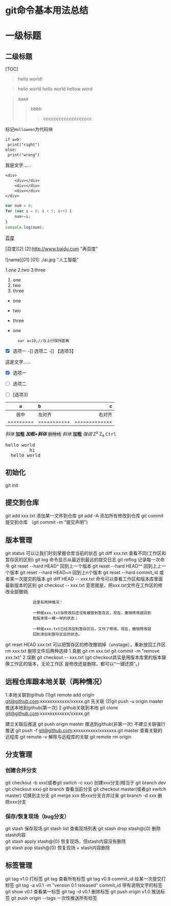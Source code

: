 # git命令基本用法总结
一级标题
====================
二级标题
-------------------
[TOC] 
> hello world!

> hello world	hello world	hellow word

> aaaa
> > bbbb
> >
> > > ccccccccccccccccccc

标记`Helloween`为代码块

```
if a=b:
 print("right")
else:
 print("wrong")
```

我是文字……

    <div>   
        <div></div>
        <div></div>
        <div></div>
    </div>

```javascript
var num = 0;
for (var i = 0; i < 5; i++) {
    num+=i;
}
console.log(num);
```

[百度](http://www.baidu.com "百度一下")

[百度][2]	[2]:http://www.baidu.com "再百度"

![name][01]
[01]: ./ai.jpg "人工智能"

1.one
2.two
3.three

1. one
2. two
3. three

* one
* two
* three

* one

		var a=10;//与上行保持距离

-[x] 选项一
-[] 选项二
-[]    【选项3】

这是文字……

- [x] 选项一
- [ ] 选项二  
- [ ]  [选项3]


|a  | b  |c
|:-:|:- |-:
| 居中|左对齐|右对齐
|=========|===========|=============

*斜体*
**加粗**
***加粗+斜体***
~~删除线~~
<i>斜体</i>
<b>加粗</b>
<em>强调</em>
Z<sup>a</sup>
Z<sub>a</sub>
<kbd>Ctrl</kbd>

<pre>
hello world 
         hi
  hello world 
</pre>

## 初始化
git init
## 提交到仓库
git add xxx.txt 添加某一文件到仓库
git add -A 添加所有修改到仓库
git commit 提交到仓库  （git commit -m "提交声明")
## 版本管理
git status 可以让我们时刻掌握仓库当前的状态
git diff xxx.txt  查看不同(工作区和暂存区的区别)
git log 命令显示从最近到最远的提交日志
git reflog 记录每一次命令
git reset --hard HEAD^ 回到上一个版本
git reset --hard HEAD^^ 回到上上一个版本
git reset --hard HEAD~n 回到上n个版本
git reset --hard commit_id 或者某一次提交的版本
git diff HEAD -- xxx.txt  命令可以查看工作区和版本库里面最新版本的区别
git checkout -- xxx.txt 意思就是，把xxx.txt文件在工作区的修改全部撤销.

                这里有两种情况：
    
                一种是xxx.txt自修改后还没有被放到暂存区，现在，撤销修改就回到
                和版本库一模一样的状态；
    
                一种是xxx.txt已经添加到暂存区后，又作了修改，现在，撤销修改就
                回到添加到暂存区后的状态。
git reset HEAD xxx.txt  可以把暂存区的修改撤销掉（unstage），重新放回工作区
rm xxx.txt 删除文件后两种选择
                1.真删   git rm xxx.txt     git commit -m "remove xxx.txt"
                2.误删   git checkout -- xxx.txt
                (git checkout其实是用版本库里的版本替换工作区的版本，无论工作区
                是修改还是删除，都可以“一键还原”。)


## 远程仓库跟本地关联（两种情况）
1.本地关联到github
        (1)git remote add origin git@github.com:xxxxxxxxxxxx/xxxxx.git 先关联
        (2)git push -u origin master   推送本地到github(第一次)
2.github关联到本地
        git clone git@github.com:xxxxxxxxxxxx/xxxxx.git



建立关联后推送
git push origin master    推送到github(非第一次)
不建立关联强行推送
git push -f git@github.com:xxxxxxxxxx/xxxxxxx.git master
查看关联的远程库
git remote -v
解除与远程库的关联
git remote rm origin

## 分支管理

### 创建合并分支
git checkout -b xxx(或者git switch -c xxx) 创建xxx分支(相当于  git branch dev    git checkout xxx)
git branch 查看当前分支
git checkout master(或者git switch master) 切换到主分支
git merge xxx  把xxx分支合并过来
git branch -d xxx   删除xxx分支

### 保存/恢复现场（bug分支）
git stash 保存现场
git stash list  查看现场列表
git stash drop stash@{0}     删除stash内容    
git stash apply stash@{0}    恢复现场，但stash内容没有删除  
git stash pop stash@{0}      恢复现场 + stash内容删除  


## 标签管理
git tag v1.0  打标签
git tag   查看所有标签
git tag v0.9 commit_id 给某一次提交打标签
git tag -a v0.1 -m "version 0.1 released" commit_id   带有说明文字的标签
git show v0.1   查看某一标签
git tag -d v0.1 删除标签
git push origin v1.0  推送标签
git push origin --tags   一次性推送所有标签
